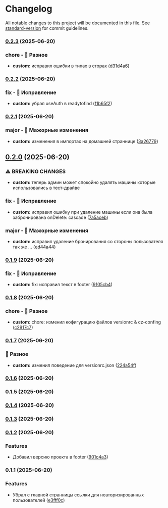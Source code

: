 # Changelog

All notable changes to this project will be documented in this file. See [standard-version](https://github.com/conventional-changelog/standard-version) for commit guidelines.

### [0.2.3](https://github.com/m1rxcle/Mira-Rent/compare/v0.2.2...v0.2.3) (2025-06-20)


### chore - 🔧 Разное

* **custom:** исправил ошибки в типах в сторах ([d31d4a6](https://github.com/m1rxcle/Mira-Rent/commit/d31d4a6b12dcde1cb5b03aa6a2c5727bc66e46dc))

### [0.2.2](https://github.com/m1rxcle/Mira-Rent/compare/v0.2.1...v0.2.2) (2025-06-20)


### fix - 🐛 Исправление

* **custom:** убрал useAuth в readytofind ([f1b65f2](https://github.com/m1rxcle/Mira-Rent/commit/f1b65f27a29cc2911ad3c935c4e0d7112995e14a))

### [0.2.1](https://github.com/m1rxcle/Mira-Rent/compare/v0.2.0...v0.2.1) (2025-06-20)


### major - 🧨 Мажорные изменения

* **custom:** изменения в импортах на домашней страннице ([3a26779](https://github.com/m1rxcle/Mira-Rent/commit/3a26779baa88433ba716419b73654d0d5894ef96))

## [0.2.0](https://github.com/m1rxcle/Mira-Rent/compare/v0.1.9...v0.2.0) (2025-06-20)


### ⚠ BREAKING CHANGES

* **custom:** теперь админ может спокойно удалять машины которые использовались в тест-драйве

### fix - 🐛 Исправление

* **custom:** исправил ошибку при удаление машины если она была забронирована onDelete: cascade ([7a5aceb](https://github.com/m1rxcle/Mira-Rent/commit/7a5acebddf94e79767335e204e7d946a43945306))


### major - 🧨 Мажорные изменения

* **custom:** исправил удаление бронирования со стороны пользователя так же ... ([ed44a44](https://github.com/m1rxcle/Mira-Rent/commit/ed44a448b5a6c3875bda056a381ad91d237bef24))

### [0.1.9](https://github.com/m1rxcle/Mira-Rent/compare/v0.1.8...v0.1.9) (2025-06-20)


### fix - 🐛 Исправление

* **custom:** fix: исправил текст в footer ([9105cb4](https://github.com/m1rxcle/Mira-Rent/commit/9105cb47bf7e409b7af4c104c74ec00953731746))

### [0.1.8](https://github.com/m1rxcle/Mira-Rent/compare/v0.1.7...v0.1.8) (2025-06-20)


### chore - 🔧 Разное

* **custom:** chore: изменил кофигурацию файлов versionrc \& cz-confing ([c2917c7](https://github.com/m1rxcle/Mira-Rent/commit/c2917c7c51828031c07d935eb27013ce5ecd14b0))

### [0.1.7](https://github.com/m1rxcle/Mira-Rent/compare/v0.1.6...v0.1.7) (2025-06-20)


### 🔧 Разное

* **custom:** изменил поведение для versionrc.json ([224a54f](https://github.com/m1rxcle/Mira-Rent/commit/224a54f1ce3d2c5c9b54c8a277ea92769a3b0e30))

### [0.1.6](https://github.com/m1rxcle/Mira-Rent/compare/v0.1.5...v0.1.6) (2025-06-20)

### [0.1.5](https://github.com/m1rxcle/Mira-Rent/compare/v0.1.4...v0.1.5) (2025-06-20)

### [0.1.4](https://github.com/m1rxcle/Mira-Rent/compare/v0.1.3...v0.1.4) (2025-06-20)

### [0.1.3](https://github.com/m1rxcle/Mira-Rent/compare/v0.1.2...v0.1.3) (2025-06-20)

### [0.1.2](https://github.com/m1rxcle/Mira-Rent/compare/v0.1.1...v0.1.2) (2025-06-20)


### Features

* Добавил версию проекта в footer ([901c4a3](https://github.com/m1rxcle/Mira-Rent/commit/901c4a3c0acb5bca90043a1d1d6a7f72162a32ee))

### 0.1.1 (2025-06-20)


### Features

* Убрал с главной странницы ссылки для неаторизированных пользователей ([e3fff0c](https://github.com/m1rxcle/Mira-Rent/commit/e3fff0cd8d416815614ad647d14969342661b38f))
